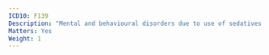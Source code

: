 ```yaml
---
ICD10: F139
Description: "Mental and behavioural disorders due to use of sedatives or hypnotics: Unspecified mental and behavioural disorder"
Matters: Yes
Weight: 1
---
```

